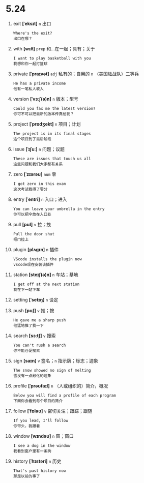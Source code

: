# 5.24


1. exit **[ˈeksɪt]** `n` 出口
    ```
    Where's the exit?
    出口在哪？
    ```

2. with **[wɪð]** `prep` 和...在一起；具有；关于
    ```
    I want to play basketball with you
    我想和你一起打篮球
    ```

3. private **[ˈpraɪvət]** `adj` 私有的；自用的 `n` （美国陆战队）二等兵
    ```
    He has a private income
    他有一笔私人收入
    ```

4. version **[ˈvɜːʃ(ə)n]** `n` 版本；型号
    ```
    Could you fax me the latest version?
    你可不可以把最新的版本传真给我？
    ```

5. project **[ˈprɒdʒekt]** `n` 项目；计划
    ```
    The project is in its final stages
    这个项目到了最后阶段
    ```

6. issue **[ˈɪʃuː]** `n` 问题；议题
    ```
    These are issues that touch us all
    这些问题和我们大家都有关系
    ```

7. zero **[ˈzɪərəʊ]** `num` 零
    ```
    I got zero in this exam
    这次考试我得了零分
    ```

8. entry **[ˈentri]** `n` 入口；进入
    ```
    You can leave your umbrella in the entry
    你可以把伞放在入口处
    ```

9. pull **[pʊl]** `v` 拉；拽
    ```
    Pull the door shut
    把门拉上
    ```

10. plugin **[plʌgɪn]** `n` 插件
    ```
    VScode installs the plugin now
    vscode现在安装该插件
    ```

11. station **[steɪʃ(ə)n]** `n` 车站；基地
    ```
    I get off at the next station
    我在下一站下车
    ```

12. setting **[ˈsetɪŋ]** `n` 设定

13. push **[pʊʃ]** `v` 推；按
    ```
    He gave me a sharp push
    他猛地推了我一下
    ```

14. search **[sɜːtʃ]** `v` 搜索
    ```
    You can't rush a search
    你不能仓促搜索
    ```

15. sign **[saɪn]** `v` 签名；`n` 指示牌；标志；迹象
    ```
    The snow showed no sign of melting
    雪没有一点融化的迹象
    ```

16. profile **[ˈprəʊfaɪl]** `n` （人或组织的）简介，概况
    ```
    Below you will find a profile of each program
    下面你会看到每个项目的简介
    ```

17. follow **[ˈfɒləʊ]** `v` 密切关注；跟踪；跟随
    ```
    If you lead, I'll follow
    你带头，我跟着
    ```

18. window **[wɪndəʊ]** `n` 窗；窗口
    ```
    I see a dog in the window
    我看到窗户里有一条狗
    ```

19. history **[ˈhɪstəri]** `n` 历史
    ```
    That's past history now
    那是以前的事了
    ```
